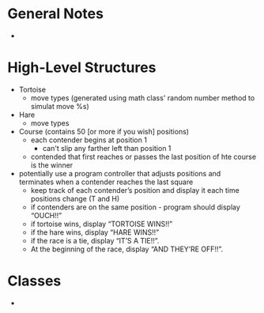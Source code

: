 # General Notes
-

# High-Level Structures
- Tortoise
  - move types (generated using math class' random number method to simulat move %s)
- Hare
  - move types
- Course (contains 50 [or more if you wish] positions)
  - each contender begins at position 1
    - can't slip any farther left than position 1
  - contended that first reaches or passes the last position of hte course is the winner
- potentially use a program controller that adjusts positions and terminates when a contender reaches the last square
  - keep track of each contender’s position and display it each time positions change (T and H)
  - if contenders are on the same position - program should display “OUCH!!”
  - if tortoise wins, display “TORTOISE WINS!!”
  - if the hare wins, display “HARE WINS!!”
  - if the race is a tie, display “IT’S A TIE!!”.
  - At the beginning of the race, display “AND THEY’RE OFF!!”.

# Classes
-
